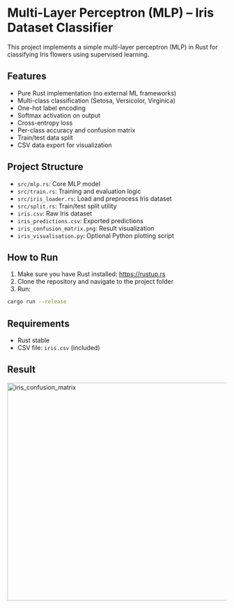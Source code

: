 # Multi-Layer Perceptron (MLP) – Iris Dataset Classifier

This project implements a simple multi-layer perceptron (MLP) in Rust for classifying Iris flowers using supervised learning.

## Features

- Pure Rust implementation (no external ML frameworks)
- Multi-class classification (Setosa, Versicolor, Virginica)
- One-hot label encoding
- Softmax activation on output
- Cross-entropy loss
- Per-class accuracy and confusion matrix
- Train/test data split
- CSV data export for visualization

## Project Structure

- `src/mlp.rs`: Core MLP model
- `src/train.rs`: Training and evaluation logic
- `src/iris_loader.rs`: Load and preprocess Iris dataset
- `src/split.rs`: Train/test split utility
- `iris.csv`: Raw Iris dataset
- `iris_predictions.csv`: Exported predictions
- `iris_confusion_matrix.png`: Result visualization
- `iris_visualisation.py`: Optional Python plotting script

## How to Run

1. Make sure you have Rust installed: https://rustup.rs
2. Clone the repository and navigate to the project folder
3. Run:

```bash
cargo run --release
```

## Requirements

* Rust stable
* CSV file: `iris.csv` (included)

## Result
<img width="600" height="500" alt="iris_confusion_matrix" src="https://github.com/user-attachments/assets/c082e59b-5fe0-46dd-8f8b-409aa487d130" />
